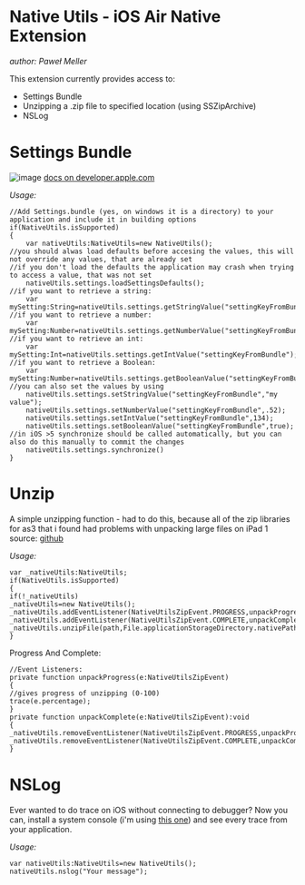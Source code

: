 # Native Utils - iOS Air Native Extension
*author: Paweł Meller*

This extension currently provides access to:

- Settings Bundle
- Unzipping a .zip file to specified location (using SSZipArchive)
- NSLog

# Settings Bundle #
![image](https://github.com/memeller/iOSNativeUtilities/raw/master/assets/screen.png)
[docs on developer.apple.com](http://developer.apple.com/library/ios/#DOCUMENTATION/Cocoa/Conceptual/UserDefaults/Preferences/Preferences.html)

*Usage:*

    //Add Settings.bundle (yes, on windows it is a directory) to your application and include it in building options
	if(NativeUtils.isSupported)
	{
		var nativeUtils:NativeUtils=new NativeUtils();
	//you should alwas load defaults before accesing the values, this will not override any values, that are already set
	//if you don't load the defaults the application may crash when trying to access a value, that was not set
		nativeUtils.settings.loadSettingsDefaults();
	//if you want to retrieve a string:
		var mySetting:String=nativeUtils.settings.getStringValue("settingKeyFromBundle");
	//if you want to retrieve a number:
		var mySetting:Number=nativeUtils.settings.getNumberValue("settingKeyFromBundle");
	//if you want to retrieve an int:
		var mySetting:Int=nativeUtils.settings.getIntValue("settingKeyFromBundle");
	//if you want to retrieve a Boolean:
		var mySetting:Number=nativeUtils.settings.getBooleanValue("settingKeyFromBundle");
	//you can also set the values by using
		nativeUtils.settings.setStringValue("settingKeyFromBundle","my value");
		nativeUtils.settings.setNumberValue("settingKeyFromBundle",.52);
		nativeUtils.settings.setIntValue("settingKeyFromBundle",134);
		nativeUtils.settings.setBooleanValue("settingKeyFromBundle",true);
	//in iOS >5 synchronize should be called automatically, but you can also do this manually to commit the changes
		nativeUtils.settings.synchronize()
	}

# Unzip #
A simple unzipping function - had to do this, because all of the zip libraries for as3 that i found had problems with unpacking large files on iPad 1
source: [github](https://github.com/samsoffes/ssziparchive)

*Usage:*

	var _nativeUtils:NativeUtils;
	if(NativeUtils.isSupported)
	{
	if(!_nativeUtils)
	_nativeUtils=new NativeUtils();
	_nativeUtils.addEventListener(NativeUtilsZipEvent.PROGRESS,unpackProgress);
	_nativeUtils.addEventListener(NativeUtilsZipEvent.COMPLETE,unpackComplete);
	_nativeUtils.unzipFile(path,File.applicationStorageDirectory.nativePath);
	}
Progress And Complete:

	//Event Listeners:
	private function unpackProgress(e:NativeUtilsZipEvent)
	{
	//gives progress of unzipping (0-100)
	trace(e.percentage);
	}
	private function unpackComplete(e:NativeUtilsZipEvent):void
	{
	_nativeUtils.removeEventListener(NativeUtilsZipEvent.PROGRESS,unpackProgress);
	_nativeUtils.removeEventListener(NativeUtilsZipEvent.COMPLETE,unpackComplete);
	}

# NSLog #
Ever wanted to do trace on iOS without connecting to debugger? Now you can, install a system console
(i'm using [this one](http://itunes.apple.com/pl/app/system-console/id431158981?mt=8 "this one")) and see every trace from your application.

*Usage:*

 	var nativeUtils:NativeUtils=new NativeUtils();
 	nativeUtils.nslog("Your message");
